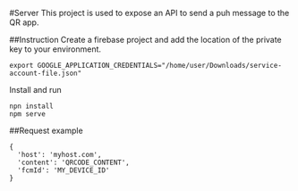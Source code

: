 #Server
This project is used to expose an API to send a puh message to the QR app.

##Instruction
Create a firebase project and add the location of the private key to your environment.

`export GOOGLE_APPLICATION_CREDENTIALS="/home/user/Downloads/service-account-file.json"`

Install and run

```
npn install
npm serve
```

##Request example

```
{
  'host': 'myhost.com',
  'content': 'QRCODE_CONTENT',
  'fcmId': 'MY_DEVICE_ID'
}
```


